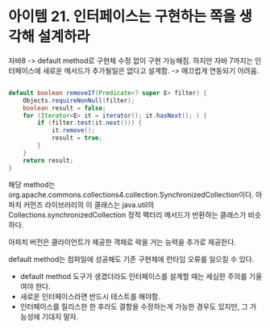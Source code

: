 # 아이템 21. 인터페이스는 구현하는 쪽을 생각해 설계하라

자바8 -> default method로 구현체 수정 없이 구현 가능해짐.
하지만 자바 7까지는 인터페이스에 새로운 메서드가 추가될일은 없다고 설계함. -> 매끄럽게 연동되기 어려움.

```java

default boolean removeIf(Predicate<? super E> filter) {
	Objects.requireNonNull(filter);
	boolean result = false;
	for (Iterator<E> it = iterator(); it.hasNext(); ) {
		if (filter.test(it.next())) {
			it.remove();
			result = true;
		}
	}
	return result;
}
```

해당 method는 org.apache.commons.collections4.collection.SynchronizedCollection이다. 아파치 커먼즈 라이브러리의 이 클래스는 java.util의 Collections.synchronizedCollection 정적 팩터리 메서드가 반환하는 클래스가 비슷하다.


아파치 버전은 클라이언트가 제공한 객체로 락을 거는 능력을 추가로 제공한다.

default method는 컴파일에 성공해도 기존 구현체에 런타임 오류를 일으킬 수 있다.
- default method 도구가 생겼더라도 인터페이스를 설계할 때는 세심한 주의를 기울여야 한다.
- 새로운 인터페이스라면 반드시 테스트를 해야함.
- 인터페이스를 릴리스한 한 후라도 결함을 수정하는게 가능한 경우도 있지만, 그 가능성에 기대지 말자.
